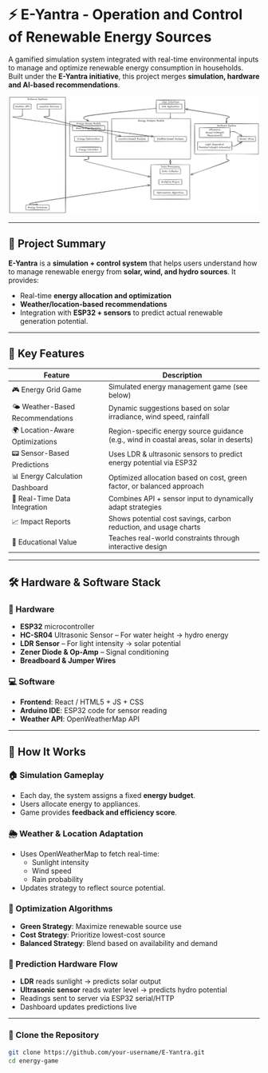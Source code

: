 # ⚡ E-Yantra - Operation and Control of Renewable Energy Sources

A gamified simulation system integrated with real-time environmental inputs to manage and optimize renewable energy consumption in households. Built under the **E-Yantra initiative**, this project merges **simulation, hardware and AI-based recommendations**.

![System Architecture](sys.png)

---

## 🧠 Project Summary

**E-Yantra** is a **simulation + control system** that helps users understand how to manage renewable energy from **solar, wind, and hydro sources**. It provides:
- Real-time **energy allocation and optimization**
- **Weather/location-based recommendations**
- Integration with **ESP32 + sensors** to predict actual renewable generation potential.

---

## 🚀 Key Features

| Feature                            | Description                                                                                 |
|-----------------------------------|---------------------------------------------------------------------------------------------|
| 🎮 Energy Grid Game               | Simulated energy management game (see below)                                                |
| 🌤 Weather-Based Recommendations | Dynamic suggestions based on solar irradiance, wind speed, rainfall                         |
| 🌍 Location-Aware Optimizations   | Region-specific energy source guidance (e.g., wind in coastal areas, solar in deserts)     |
| 📟 Sensor-Based Predictions       | Uses LDR & ultrasonic sensors to predict energy potential via ESP32                         |
| 📊 Energy Calculation Dashboard   | Optimized allocation based on cost, green factor, or balanced approach                     |
| 📡 Real-Time Data Integration     | Combines API + sensor input to dynamically adapt strategies                                 |
| 📈 Impact Reports                 | Shows potential cost savings, carbon reduction, and usage charts                           |
| 🧠 Educational Value              | Teaches real-world constraints through interactive design                                   |

---

## 🛠️ Hardware & Software Stack

### 🔌 Hardware
- **ESP32** microcontroller
- **HC-SR04** Ultrasonic Sensor – For water height → hydro energy
- **LDR Sensor** – For light intensity → solar potential
- **Zener Diode & Op-Amp** – Signal conditioning
- **Breadboard & Jumper Wires**

### 💻 Software
- **Frontend**: React / HTML5 + JS + CSS
- **Arduino IDE**: ESP32 code for sensor reading
- **Weather API**: OpenWeatherMap API

---

## 🧪 How It Works

### 🏠 Simulation Gameplay
- Each day, the system assigns a fixed **energy budget**.
- Users allocate energy to appliances.
- Game provides **feedback and efficiency score**.

### 🌦 Weather & Location Adaptation
- Uses OpenWeatherMap to fetch real-time:
  - Sunlight intensity
  - Wind speed
  - Rain probability
- Updates strategy to reflect source potential.

### 🔋 Optimization Algorithms
- **Green Strategy**: Maximize renewable source use
- **Cost Strategy**: Prioritize lowest-cost source
- **Balanced Strategy**: Blend based on availability and demand

### 🧾 Prediction Hardware Flow
- **LDR** reads sunlight → predicts solar output
- **Ultrasonic sensor** reads water level → predicts hydro potential
- Readings sent to server via ESP32 serial/HTTP
- Dashboard updates predictions live

---
### 🧰 Clone the Repository
```bash
git clone https://github.com/your-username/E-Yantra.git
cd energy-game
